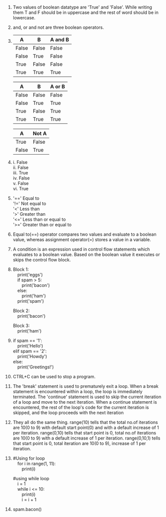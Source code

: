 1. Two values of boolean datatype are 'True' and 'False'. While writing them T and F should be in uppercase and the rest of word should be in lowercase.

2. and, or and not are three boolean operators.

3. |    A    |    B    |  A and B  |
   | ------- | ------- | --------- |
   |  False  |  False  |   False   |
   |  False  |  True   |   False   |
   |  True   |  False  |   False   |
   |  True   |  True   |   True    |

   |    A    |    B    |  A or B  |
   | ------- | ------- | -------- |
   |  False  |  False  |  False   |
   |  False  |  True   |   True   |
   |  True   |  False  |   True   |
   |  True   |  True   |   True   |

   |    A    |  Not A  |
   | ------- | ------- |
   |  True   |  False  |
   |  False  |  True   |

4.  i. False  
    ii. False  
    iii. True  
    iv. False  
    v. False  
    vi. True

5.  '==' Equal to  
    '!=' Not equal to  
    '<' Less than  
    '>' Greater than  
    '<=' Less than or equal to  
    '>=' Greater than or equal to

7. Equal to(==) operator compares two values and evaluate to a boolean value, whereas assignment operator(=) stores a value in a variable.

8. A condition is an expression used in control flow statements which evaluates to a boolean value. Based on the boolean value it executes or skips the control flow block.

9.  Block 1:  
    &emsp;print('eggs')  
    &emsp;if spam > 5:  
    &emsp;&emsp;print('bacon')  
    &emsp;else:  
    &emsp;&emsp;print('ham')  
    &emsp;print('spam')  
    
    Block 2:  
    &emsp;print('bacon')  

    Block 3:  
    &emsp;print('ham')

10.  if spam == '1':  
     &emsp;print('Hello')  
     elif spam == '2':  
     &emsp;print('Howdy')  
     else:  
     &emsp;print('Greetings!')

11. CTRL+C can be used to stop a program.

12. The 'break' statement is used to prematurely exit a loop. When a break statement is encountered within a loop, the loop is immediately terminated. The 'continue' statement is used to skip the current iteration of a loop and move to the next iteration. When a continue statement is encountered, the rest of the loop's code for the current iteration is skipped, and the loop proceeds with the next iteration

13. They all do the same thing. range(10) tells that the total no.of iterations are 10(0 to 9) with default start point(0) and with a default increase of 1 per iteration. range(0,10) tells that start point is 0, total no.of iterations are 10(0 to 9) with a default increase of 1 per iteration. range(0,10,1) tells that start point is 0, total iteration are 10(0 to 9), increase of 1 per iteration.

14. #Using for loop  
    &emsp;for i in range(1, 11):  
    &emsp;&emsp;print(i)  

    #using while loop  
    &emsp;i = 1  
    &emsp;while i <= 10:  
    &emsp;&emsp;print(i)  
    &emsp;&emsp;i = i + 1

15. spam.bacon()

